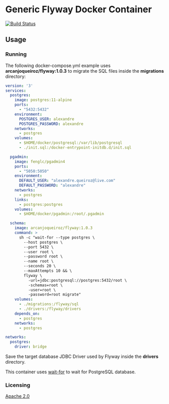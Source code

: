 # Generic Flyway Docker Container

[![Build Status](https://travis-ci.org/ArcanjoQueiroz/flyway.svg?branch=master)](https://travis-ci.org/ArcanjoQueiroz/flyway)

## Usage

### Running

The following docker-compose.yml example uses **arcanjoqueiroz/flyway:1.0.3** to migrate the SQL files inside the  **migrations** directory:

```yml
version: '3'
services:
  postgres:
    image: postgres:11-alpine
    ports:
      - "5432:5432"
    environment:
      POSTGRES_USER: alexandre
      POSTGRES_PASSWORD: alexandre
    networks:
      - postgres
    volumes:
      - $HOME/docker/postgresql:/var/lib/postgresql
      - ./init.sql:/docker-entrypoint-initdb.d/init.sql

  pgadmin:
    image: fenglc/pgadmin4
    ports:
      - "5050:5050"
    environment:
      DEFAULT_USER: "alexandre.queiroz@live.com"
      DEFAULT_PASSWORD: "alexandre"
    networks:
      - postgres
    links:
      - postgres:postgres
    volumes:
      - $HOME/docker/pgadmin:/root/.pgadmin

  schema:
    image: arcanjoqueiroz/flyway:1.0.3
    command: >
      sh -c "wait-for --type postgres \
      	--host postgres \
      	--port 5432 \
      	--user root \
      	--password root \
      	--name root \
      	--seconds 20 \
      	--maxAttempts 10 && \
        flyway \
          -url=jdbc:postgresql://postgres:5432/root \
          -schemas=root \
          -user=root \
          -password=root migrate"
    volumes:
      - ./migrations:/flyway/sql
      - ./drivers:/flyway/drivers
    depends_on:
      - postgres
    networks:
      - postgres

networks:
  postgres:
    driver: bridge
```

Save the target database JDBC Driver used by Flyway inside the **drivers** directory.

This container uses [wait-for](https://github.com/ArcanjoQueiroz/wait-for) to wait for PostgreSQL database.

### Licensing

[Apache 2.0](https://www.apache.org/licenses/LICENSE-2.0.html)
